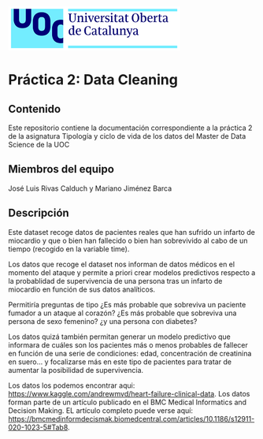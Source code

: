  ![Logo UOC](img/logo_uoc_peq.png?raw=true) 
 
 
# Práctica 2: Data Cleaning

## Contenido

Este repositorio contiene la documentación correspondiente a la práctica 2 de la asignatura Tipología y ciclo de vida de los datos del Master de Data Science de la UOC

## Miembros del equipo

José Luis Rivas Calduch y Mariano Jiménez Barca

## Descripción

Este dataset recoge datos de pacientes reales que han sufrido un infarto de miocardio y que o bien han fallecido o bien han sobrevivido al cabo de un tiempo (recogido en la variable time).

Los datos que recoge el dataset nos informan de datos médicos en el momento del ataque y permite a priori crear modelos predictivos respecto a la probablidad de supervivencia de una persona tras un infarto de miocardio en función de sus datos analíticos.  

Permitiría preguntas de tipo ¿Es más probable que sobreviva un paciente fumador a un ataque al corazón? ¿Es más probable que sobreviva una persona de sexo femenino? ¿y una persona con diabetes?  

Los datos quizá también permitan generar un modelo predictivo que informara de cuáles son los pacientes más o menos probables de fallecer en función de una serie de condiciones: edad, concentración de creatinina en suero... y focalizarse más en este tipo de pacientes para tratar de aumentar la posibilidad de supervivencia.  

Los datos los podemos encontrar aqui: https://www.kaggle.com/andrewmvd/heart-failure-clinical-data. Los datos forman parte de un artículo publicado en el BMC Medical Informatics and Decision Making. EL artículo completo puede verse aquí: https://bmcmedinformdecismak.biomedcentral.com/articles/10.1186/s12911-020-1023-5#Tab8.
